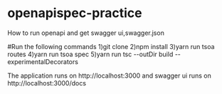 # openapispec-practice
How to run openapi and get swagger ui,swagger.json 

#Run the following commands
1)git clone 
2)npm install
3)yarn run tsoa routes
4)yarn run tsoa spec
5)yarn run tsc --outDir build --experimentalDecorators

The application runs on http://localhost:3000 and swagger ui runs on http://localhost:3000/docs
